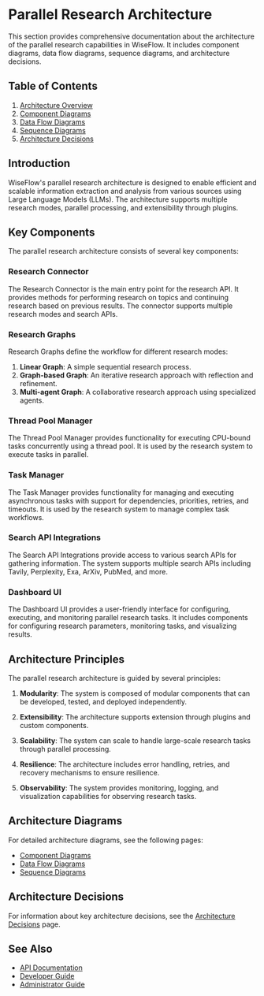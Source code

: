 # Parallel Research Architecture

This section provides comprehensive documentation about the architecture of the parallel research capabilities in WiseFlow. It includes component diagrams, data flow diagrams, sequence diagrams, and architecture decisions.

## Table of Contents

1. [Architecture Overview](./architecture_overview.md)
2. [Component Diagrams](./component_diagrams.md)
3. [Data Flow Diagrams](./data_flow_diagrams.md)
4. [Sequence Diagrams](./sequence_diagrams.md)
5. [Architecture Decisions](./architecture_decisions.md)

## Introduction

WiseFlow's parallel research architecture is designed to enable efficient and scalable information extraction and analysis from various sources using Large Language Models (LLMs). The architecture supports multiple research modes, parallel processing, and extensibility through plugins.

## Key Components

The parallel research architecture consists of several key components:

### Research Connector

The Research Connector is the main entry point for the research API. It provides methods for performing research on topics and continuing research based on previous results. The connector supports multiple research modes and search APIs.

### Research Graphs

Research Graphs define the workflow for different research modes:

1. **Linear Graph**: A simple sequential research process.
2. **Graph-based Graph**: An iterative research approach with reflection and refinement.
3. **Multi-agent Graph**: A collaborative research approach using specialized agents.

### Thread Pool Manager

The Thread Pool Manager provides functionality for executing CPU-bound tasks concurrently using a thread pool. It is used by the research system to execute tasks in parallel.

### Task Manager

The Task Manager provides functionality for managing and executing asynchronous tasks with support for dependencies, priorities, retries, and timeouts. It is used by the research system to manage complex task workflows.

### Search API Integrations

The Search API Integrations provide access to various search APIs for gathering information. The system supports multiple search APIs including Tavily, Perplexity, Exa, ArXiv, PubMed, and more.

### Dashboard UI

The Dashboard UI provides a user-friendly interface for configuring, executing, and monitoring parallel research tasks. It includes components for configuring research parameters, monitoring tasks, and visualizing results.

## Architecture Principles

The parallel research architecture is guided by several principles:

1. **Modularity**: The system is composed of modular components that can be developed, tested, and deployed independently.

2. **Extensibility**: The architecture supports extension through plugins and custom components.

3. **Scalability**: The system can scale to handle large-scale research tasks through parallel processing.

4. **Resilience**: The architecture includes error handling, retries, and recovery mechanisms to ensure resilience.

5. **Observability**: The system provides monitoring, logging, and visualization capabilities for observing research tasks.

## Architecture Diagrams

For detailed architecture diagrams, see the following pages:

- [Component Diagrams](./component_diagrams.md)
- [Data Flow Diagrams](./data_flow_diagrams.md)
- [Sequence Diagrams](./sequence_diagrams.md)

## Architecture Decisions

For information about key architecture decisions, see the [Architecture Decisions](./architecture_decisions.md) page.

## See Also

- [API Documentation](../api/README.md)
- [Developer Guide](../developer_guide/README.md)
- [Administrator Guide](../admin_guide/README.md)

